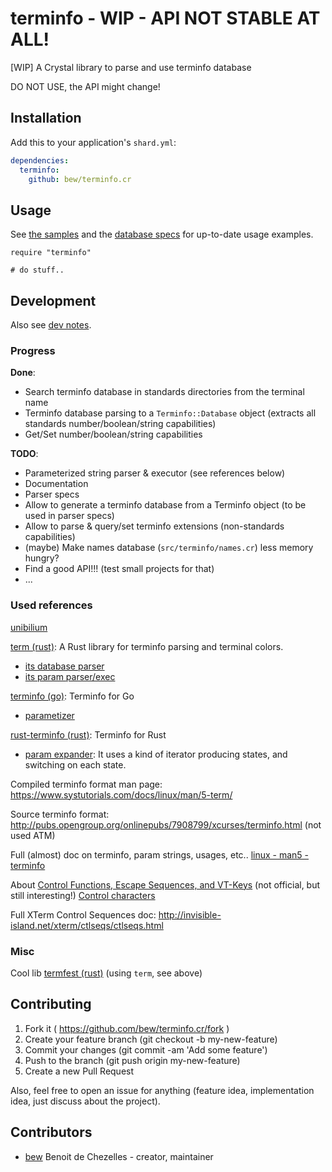 # terminfo - WIP - API NOT STABLE AT ALL!

[WIP] A Crystal library to parse and use terminfo database

DO NOT USE, the API might change!

## Installation

Add this to your application's `shard.yml`:

```yaml
dependencies:
  terminfo:
    github: bew/terminfo.cr
```

## Usage

See [the samples](samples/) and the [database specs](spec/database_spec.cr) for up-to-date usage examples.

```crystal
require "terminfo"

# do stuff..
```

## Development

Also see [dev notes](Notes.md).

### Progress

**Done**:
- Search terminfo database in standards directories from the terminal name
- Terminfo database parsing to a `Terminfo::Database` object (extracts all standards number/boolean/string capabilities)
- Get/Set number/boolean/string capabilities

**TODO**:
- Parameterized string parser & executor (see references below)
- Documentation
- Parser specs
- Allow to generate a terminfo database from a Terminfo object (to be used in parser specs)
- Allow to parse & query/set terminfo extensions (non-standards capabilities)
- (maybe) Make names database (`src/terminfo/names.cr`) less memory hungry?
- Find a good API!!! (test small projects for that)
- ...

### Used references

[unibilium](https://github.com/mauke/unibilium)

[term (rust)](https://github.com/Stebalien/term): A Rust library for terminfo parsing and terminal colors.
- [its database parser](https://stebalien.github.io/doc/term/src/term/terminfo/parser/compiled.rs.html)
- [its param parser/exec](https://stebalien.github.io/doc/term/src/term/terminfo/parm.rs.html)

[terminfo (go)](https://github.com/xo/terminfo/): Terminfo for Go
- [parametizer](https://github.com/xo/terminfo/blob/master/param.go)

[rust-terminfo (rust)](https://github.com/meh/rust-terminfo/): Terminfo for Rust
- [param expander](https://github.com/meh/rust-terminfo/blob/master/src/expand.rs): It uses a kind of iterator producing states, and switching on each state.

Compiled terminfo format man page: https://www.systutorials.com/docs/linux/man/5-term/

Source terminfo format: http://pubs.opengroup.org/onlinepubs/7908799/xcurses/terminfo.html (not used ATM)

Full (almost) doc on terminfo, param strings, usages, etc.. [linux - man5 - terminfo](https://linux.die.net/man/5/terminfo)

About [Control Functions, Escape Sequences, and VT-Keys](https://support2.microfocus.com/techdocs/1364.html) (not official, but still interesting!)
[Control characters](https://en.wikipedia.org/wiki/Control_character)

Full XTerm Control Sequences doc: http://invisible-island.net/xterm/ctlseqs/ctlseqs.html

### Misc

Cool lib [termfest (rust)](https://github.com/agatan/termfest) (using `term`, see above)

## Contributing

1. Fork it ( https://github.com/bew/terminfo.cr/fork )
2. Create your feature branch (git checkout -b my-new-feature)
3. Commit your changes (git commit -am 'Add some feature')
4. Push to the branch (git push origin my-new-feature)
5. Create a new Pull Request

Also, feel free to open an issue for anything (feature idea, implementation idea, just discuss about the project).

## Contributors

- [bew](https://github.com/bew) Benoit de Chezelles - creator, maintainer
